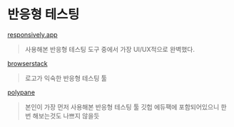 # 반응형 테스팅

[responsively.app](https://responsively.app/)

> 사용해본 반응형 테스팅 도구 중에서 가장 UI/UX적으로 완벽했다.

[browserstack](https://www.browserstack.com/)

> 로고가 익숙한 반응형 테스팅 툴

[polypane](https://polypane.app/)

> 본인이 가장 먼저 사용해본 반응형 테스팅 툴 깃헙 에듀팩에 포함되어있으니 한번 해보는것도 나쁘지 않을듯
